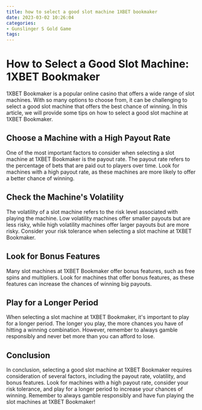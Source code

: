 ```yaml
---
title: how to select a good slot machine 1XBET bookmaker
date: 2023-03-02 10:26:04
categories:
- Gunslinger S Gold Game
tags:
---
```

# How to Select a Good Slot Machine: 1XBET Bookmaker

1XBET Bookmaker is a popular online casino that offers a wide range of slot machines. With so many options to choose from, it can be challenging to select a good slot machine that offers the best chance of winning. In this article, we will provide some tips on how to select a good slot machine at 1XBET Bookmaker.

## Choose a Machine with a High Payout Rate

One of the most important factors to consider when selecting a slot machine at 1XBET Bookmaker is the payout rate. The payout rate refers to the percentage of bets that are paid out to players over time. Look for machines with a high payout rate, as these machines are more likely to offer a better chance of winning.

## Check the Machine's Volatility

The volatility of a slot machine refers to the risk level associated with playing the machine. Low volatility machines offer smaller payouts but are less risky, while high volatility machines offer larger payouts but are more risky. Consider your risk tolerance when selecting a slot machine at 1XBET Bookmaker.

## Look for Bonus Features

Many slot machines at 1XBET Bookmaker offer bonus features, such as free spins and multipliers. Look for machines that offer bonus features, as these features can increase the chances of winning big payouts.

## Play for a Longer Period

When selecting a slot machine at 1XBET Bookmaker, it's important to play for a longer period. The longer you play, the more chances you have of hitting a winning combination. However, remember to always gamble responsibly and never bet more than you can afford to lose.

## Conclusion

In conclusion, selecting a good slot machine at 1XBET Bookmaker requires consideration of several factors, including the payout rate, volatility, and bonus features. Look for machines with a high payout rate, consider your risk tolerance, and play for a longer period to increase your chances of winning. Remember to always gamble responsibly and have fun playing the slot machines at 1XBET Bookmaker!